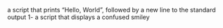 a script that prints “Hello, World”, followed by a new line to the standard output
1- a script that displays a confused smiley
